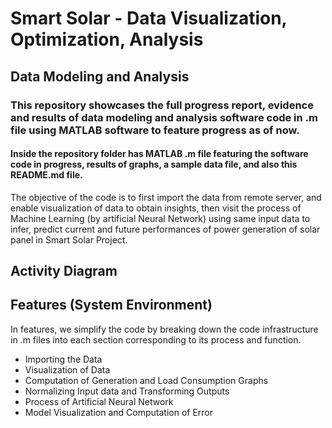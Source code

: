 # Smart Solar - Data Visualization, Optimization, Analysis
## Data Modeling and Analysis
### This repository showcases the full progress report, evidence and results of data modeling and analysis software code in .m file using MATLAB software to feature progress as of now.

#### Inside the repository folder has MATLAB .m file featuring the software code in progress, results of graphs, a sample data file, and also this README.md file.

The objective of the code is to first import the data from remote server, and enable visualization of data to obtain insights, then visit the process of Machine Learning (by artificial Neural Network) using same input data to infer, predict current and future performances of power generation of solar panel in Smart Solar Project.


## Activity Diagram

## Features (System Environment)
In features, we simplify the code by breaking down the code infrastructure in .m files into each section corresponding to its process and function. 
- Importing the Data
- Visualization of Data
- Computation of Generation and Load Consumption Graphs
- Normalizing Input data and Transforming Outputs 
- Process of Artificial Neural Network 
- Model Visualization and Computation of Error

